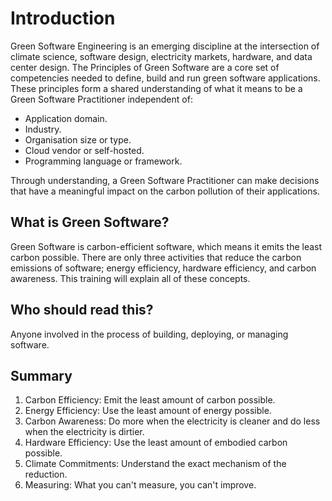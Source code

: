 # Introduction
Green Software Engineering is an emerging discipline at the intersection of climate science, software design, electricity markets, hardware, and data center design. The Principles of Green Software are a core set of competencies needed to define, build and run green software applications. These principles form a shared understanding of what it means to be a Green Software Practitioner independent of:

- Application domain.
- Industry.
- Organisation size or type.
- Cloud vendor or self-hosted.
- Programming language or framework.

Through understanding, a Green Software Practitioner can make decisions that have a meaningful impact on the carbon pollution of their applications.

## What is Green Software?
Green Software is carbon-efficient software, which means it emits the least carbon possible. There are only three activities that reduce the carbon emissions of software; energy efficiency, hardware efficiency, and carbon awareness. This training will explain all of these concepts.

## Who should read this? 
Anyone involved in the process of building, deploying, or managing software.

## Summary
1. Carbon Efficiency: Emit the least amount of carbon possible.
2. Energy Efficiency: Use the least amount of energy possible.
3. Carbon Awareness: Do more when the electricity is cleaner and do less when the electricity is dirtier.
4. Hardware Efficiency: Use the least amount of embodied carbon possible.
5. Climate Commitments: Understand the exact mechanism of the reduction.
6. Measuring: What you can't measure, you can't improve.
